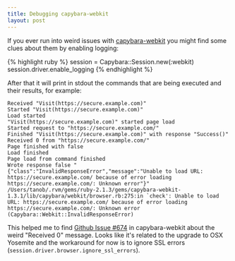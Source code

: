 ```yaml
---
title: Debugging capybara-webkit
layout: post
---
```


If you ever run into weird issues with [capybara-webkit](https://github.com/thoughtbot/capybara-webkit) you might find some clues about them by enabling logging:

{% highlight ruby %}
session = Capybara::Session.new(:webkit)
session.driver.enable_logging
{% endhighlight %}

After that it will print in stdout the commands that are being executed and their results, for example:

```
Received "Visit(https://secure.example.com)"
Started "Visit(https://secure.example.com)"
Load started
"Visit(https://secure.example.com)" started page load
Started request to "https://secure.example.com/"
Finished "Visit(https://secure.example.com)" with response "Success()"
Received 0 from "https://secure.example.com/"
Page finished with false
Load finished
Page load from command finished
Wrote response false "{"class":"InvalidResponseError","message":"Unable to load URL: https://secure.example.com/ because of error loading https://secure.example.com/: Unknown error"}"
/Users/tanob/.rvm/gems/ruby-2.1.3/gems/capybara-webkit-1.3.1/lib/capybara/webkit/browser.rb:275:in `check': Unable to load URL: https://secure.example.com/ because of error loading https://secure.example.com/: Unknown error (Capybara::Webkit::InvalidResponseError)
```

This helped me to find [Github Issue #674](https://github.com/thoughtbot/capybara-webkit/issues/674) in capybara-webkit about the weird "Received 0" message. Looks like it's related to the upgrade to OSX Yosemite and the workaround for now is to ignore SSL errors (`session.driver.browser.ignore_ssl_errors`).

